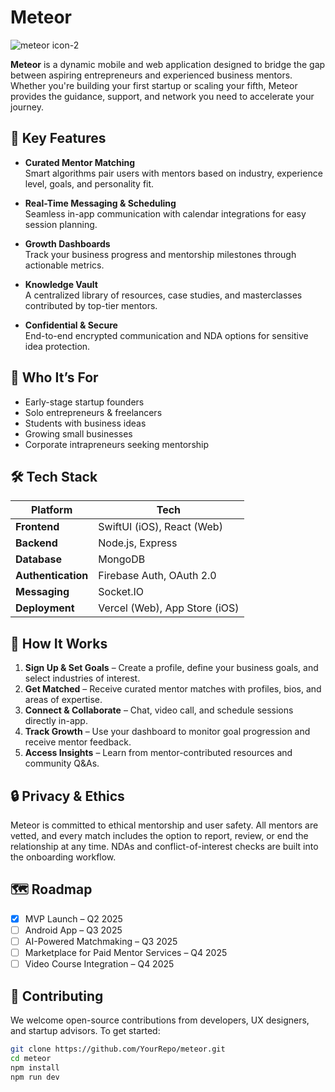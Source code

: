 # Meteor

![meteor icon-2](https://github.com/user-attachments/assets/5d299d64-e6c0-4b36-afbe-905d9c497598)

**Meteor** is a dynamic mobile and web application designed to bridge the gap between aspiring entrepreneurs and experienced business mentors. Whether you're building your first startup or scaling your fifth, Meteor provides the guidance, support, and network you need to accelerate your journey.

## 🌟 Key Features

- **Curated Mentor Matching**  
  Smart algorithms pair users with mentors based on industry, experience level, goals, and personality fit.

- **Real-Time Messaging & Scheduling**  
  Seamless in-app communication with calendar integrations for easy session planning.

- **Growth Dashboards**  
  Track your business progress and mentorship milestones through actionable metrics.

- **Knowledge Vault**  
  A centralized library of resources, case studies, and masterclasses contributed by top-tier mentors.

- **Confidential & Secure**  
  End-to-end encrypted communication and NDA options for sensitive idea protection.

## 🎯 Who It’s For

- Early-stage startup founders  
- Solo entrepreneurs & freelancers  
- Students with business ideas  
- Growing small businesses  
- Corporate intrapreneurs seeking mentorship

## 🛠️ Tech Stack

| Platform        | Tech                          |
|----------------|-------------------------------|
| **Frontend**   | SwiftUI (iOS), React (Web)     |
| **Backend**    | Node.js, Express               |
| **Database**   | MongoDB                        |
| **Authentication** | Firebase Auth, OAuth 2.0     |
| **Messaging**  | Socket.IO                      |
| **Deployment** | Vercel (Web), App Store (iOS)  |

## 🧠 How It Works

1. **Sign Up & Set Goals** – Create a profile, define your business goals, and select industries of interest.
2. **Get Matched** – Receive curated mentor matches with profiles, bios, and areas of expertise.
3. **Connect & Collaborate** – Chat, video call, and schedule sessions directly in-app.
4. **Track Growth** – Use your dashboard to monitor goal progression and receive mentor feedback.
5. **Access Insights** – Learn from mentor-contributed resources and community Q&As.

## 🔒 Privacy & Ethics

Meteor is committed to ethical mentorship and user safety. All mentors are vetted, and every match includes the option to report, review, or end the relationship at any time. NDAs and conflict-of-interest checks are built into the onboarding workflow.

## 🗺️ Roadmap

- [x] MVP Launch – Q2 2025  
- [ ] Android App – Q3 2025  
- [ ] AI-Powered Matchmaking – Q3 2025  
- [ ] Marketplace for Paid Mentor Services – Q4 2025  
- [ ] Video Course Integration – Q4 2025

## 🤝 Contributing

We welcome open-source contributions from developers, UX designers, and startup advisors. To get started:

```bash
git clone https://github.com/YourRepo/meteor.git
cd meteor
npm install
npm run dev
```
